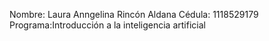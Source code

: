 Nombre: Laura Anngelina Rincón Aldana
Cédula: 1118529179
Programa:Introducción a la inteligencia artificial
